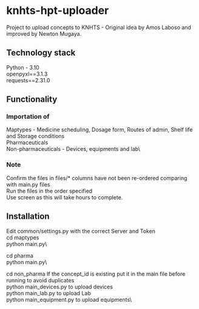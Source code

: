 # knhts-hpt-uploader
Project to upload concepts to KNHTS - Original idea by Amos Laboso and improved by Newton Mugaya.

## Technology stack
Python - 3.10\
openpyxl==3.1.3\
requests==2.31.0


## Functionality
### Importation of
Maptypes - Medicine scheduling, Dosage form, Routes of admin, Shelf life and Storage conditions\
Pharmaceuticals\
Non-pharmaceuticals - Devices, equipments and lab\


### Note
Confirm the files in files/* columns have not been re-ordered comparing with main.py files\
Run the files in the order specified\
Use screen as this will take hours to complete.

## Installation

Edit common/settings.py with the correct Server and Token\
cd maptypes\
python main.py\

cd pharma\
python main.py\

cd non_pharma
If the concept_id is existing put it in the main file before running to avoid duplicates\
python main_devices.py to upload devices\
python main_lab.py to upload Lab\
python main_equipment.py to upload equipments\

